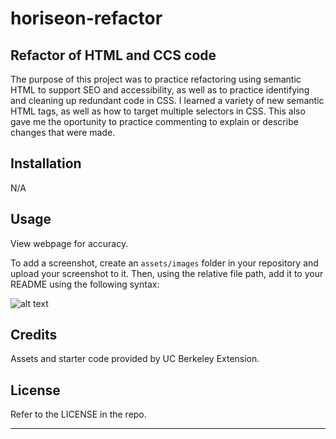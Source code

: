# horiseon-refactor

## Refactor of HTML and CCS code

The purpose of this project was to practice refactoring using semantic HTML to support SEO and accessibility, as well as to practice identifying and cleaning up redundant code in CSS.
I learned a variety of new semantic HTML tags, as well as how to target multiple selectors in CSS. This also gave me the oportunity to practice commenting to explain or describe changes that were made.

## Installation

N/A

## Usage

View webpage for accuracy.

To add a screenshot, create an `assets/images` folder in your repository and upload your screenshot to it. Then, using the relative file path, add it to your README using the following syntax:

![alt text](assets/images/screenshot.png)

## Credits

Assets and starter code provided by UC Berkeley Extension. 

## License

Refer to the LICENSE in the repo.

---
